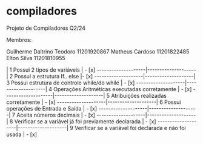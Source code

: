 # compiladores
Projeto de Compiladores Q2/24

Membros:

Guilherme Daltrino Teodoro 11201920867
Matheus Cardoso 11201822485
Elton Silva 11201810955

 |
1 Possui 2 tipos de variáveis | - [x]
--------------------|--------------------|
2 Possui a estrutura If.. else |- [x]
--------------------|--------------------|
3 Possui estrutura de controle while/do while | - [x]
--------------------|--------------------|
4 Operações Aritméticas executadas corretamente | - [x]
--------------------|--------------------|
5 Atribuições realizadas corretamente | - [x]
--------------------|--------------------|
6 Possui operações de Entrada e Saída | - [x]
--------------------|--------------------|
7 Aceita números decimais | - [x]
--------------------|--------------------|
8 Verificar se a variável já foi previamente declarada | - [x]
--------------------|--------------------|
9 Verificar se a variável foi declarada e não foi usada | - [x]

